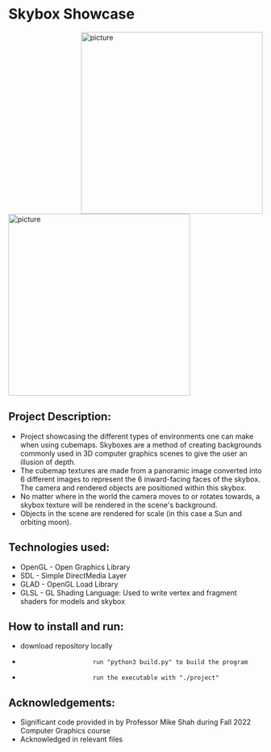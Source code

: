 # Skybox Showcase

<img align="right" src="https://user-images.githubusercontent.com/98133775/207860960-6d09561f-93ae-4663-aa24-b004edfebdf5.png" width="360px" alt="picture">

<img align="center" src="https://github.com/Fall22Graphics/finalproject-graphics-fa2022-jakestringfellow/blob/main/Screen%20Shot%202022-12-15%20at%205.49.28%20AM.png" width="360px" alt="picture">


## Project Description: 
* Project showcasing the different types of environments one can make when using cubemaps. Skyboxes are a method of creating
  backgrounds commonly used in 3D computer graphics scenes to give the user an illusion of depth.
* The cubemap textures are made from a panoramic image converted into 6 different images to represent the 6 inward-facing 
  faces of the skybox. The camera and rendered objects are positioned within this skybox. 
* No matter where in the world the camera moves to or rotates towards, a skybox texture will be rendered in the scene's background.
* Objects in the scene are rendered for scale (in this case a Sun and orbiting moon).
                       
## Technologies used:  
* OpenGL - Open Graphics Library
* SDL - Simple DirectMedia Layer
* GLAD - OpenGL Load Library
* GLSL - GL Shading Language: Used to write vertex and fragment shaders for models and skybox

## How to install and run: 
* download repository locally
*                         run "python3 build.py" to build the program
*                         run the executable with "./project"


## Acknowledgements: 
* Significant code provided in by Professor Mike Shah during Fall 2022 Computer Graphics course
* Acknowledged in relevant files
